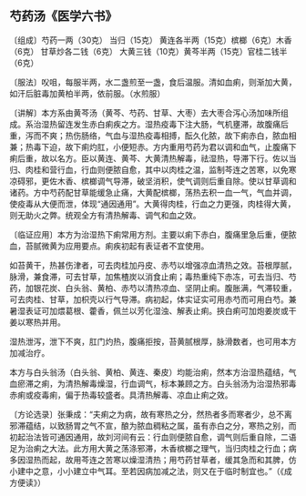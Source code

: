 ## 芍药汤《医学六书》

〔组成〕芍药一两（30克） 当归（15克） 黄连各半两（15克）槟榔（6克）木香（6克） 甘草炒各二钱（6克） 大黄三钱（10克）黄芩半两（15克）官桂二钱半（6克）

〔服法〕㕮咀，每服半两，水二盏煎至一盏，食后温服。清如血痢，则渐加大黄，如汗后脏毒加黄柏半两，依前服。（水煎服）

〔讲解〕本方系由黄芩汤（黄芩、芍药、甘草、大枣）去大枣合泻心汤加味所组成。系治湿热留连发生赤白痢疾之方。湿热疫毒下注大肠，气机壅滞，故腹痛后重，泻而不爽；热伤肠络，气血与湿热疫毒相搏，酝久化脓，故下痢赤白，脓血相兼；热毒下迫，故下痢灼肛，小便短赤。方内重用芍药为君以调和血气，止腹痛下痢后重，故以名方。臣以黄连、黄芩、大黄清热解毒，祛湿热，导滞下行。佐以当归、肉桂和营行血，行血则便脓自愈，其中以肉桂之温，监制芩连之苦寒，以免寒凉碍邪，更佐木香、槟榔调气导滞，破坚消积，使气调则后重自除。使以甘草调和诸药。方中芍药配甘草能缓急止痛，大黄配槟榔，荡热去积一血一气，气血并调，使疫毒从大便而泄，体现“通因通用”。大黄得肉桂，行血之力更强，肉桂得大黄，则无助火之弊。统观全方有清热解毒、调气和血之效。

〔临证应用〕本方为治湿热下痢常用方剂。主要以痢下赤白，腹痛里急后重，便脓血，苔腻微黄为应用要点。痢疾初起有表证者不宜使用。

如苔黄干，热甚伤津者，可去肉桂加丹皮、赤芍以增强凉血清热之效。苔根厚腻，脉滑，兼食滞，可去甘草，加焦楂炭以消食止痢；毒热重纯下赤冻，可去当归、芍药，加银花炭、白头翁、黄柏、赤芍以清热凉血、坚阴止痢。腹胀满，气滞较重，可去肉桂、甘草，加枳壳以行气导滞。病初起，体实证实可用赤芍而可用白芍。兼暑湿表证可加煨葛根、藿香，佩兰以芳化湿浊、解表止痢。挾白痢可加炮姜炭或干姜以寒热并用。

湿热泄泻，泄下不爽，肛门灼热，腹痛拒按，苔黄腻根厚，脉滑数者，也可用本方加减治疗。

本方与白头翁汤（白头翁、黄柏、黄连、秦皮）均能治痢，然本方治湿热蕴结，气血瘀滞之痢，为清热解毒燥湿，行血调气，标本兼顾之方。白头翁汤为治湿热邪毒赤痢或疫毒痢，偏于热毒较盛者。具清热解毒、凉血止痢之效。

〔方论选录〕张秉成：“夫痢之为病，故有寒热之分，然热者多而寒者少，总不离邪滞蕴结，以致肠胃之气不宣，酿为脓血稠粘之属，虽有赤白之分，寒热之别，而初起治法皆可通因通用，故刘河间有云：行血则便脓自愈，调气则后重自除，二语足为治痢之大法。此方用大黄之荡涤邪滞，木香槟榔之理气，当归肉桂之行血；病多因湿热而起，故用芩连之苦寒以燥湿清热；用芍药甘草者，缓其急而和其脾，仿小建中之意，小小建立中气耳。至若因病加减之法，则又在于临时制宜也。”（《成方便读》）
